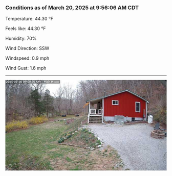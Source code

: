 ### Conditions as of March 20, 2025 at 9:56:06 AM CDT 

Temperature: 44.30 &deg;F

Feels like: 44.30 &deg;F

Humidity: 70%

Wind Direction: SSW

Windspeed: 0.9 mph

Wind Gust: 1.6 mph

---

<img src="./images/latest.jpeg"/>

